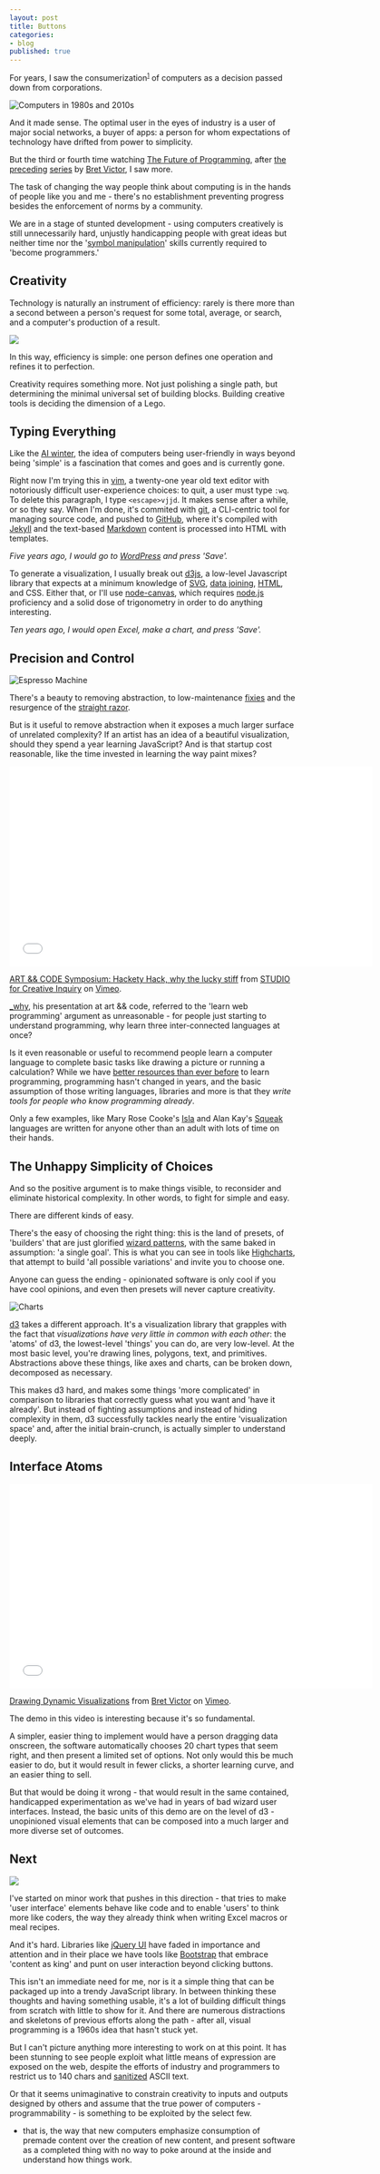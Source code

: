 ```yaml
---
layout: post
title: Buttons
categories:
- blog
published: true
---
```


For years, I saw the consumerization<sup><small><a href='#consumerization'>1</a></small></sup> of computers as a decision passed down from
corporations.

![Computers in 1980s and 2010s](http://farm4.staticflickr.com/3793/9533899268_4952094a37_h.jpg)

And it made sense. The optimal user in the eyes of industry is a
user of major social networks,
a buyer of apps: a person for whom expectations of technology
have drifted from power to simplicity.

But the third or fourth time watching [The Future of Programming](http://vimeo.com/71278954),
after [the](http://vimeo.com/64895205) [preceding](http://vimeo.com/66085662)
[series](http://vimeo.com/67076984) by [Bret Victor](http://worrydream.com/),
I saw more.

The task of changing the way people think about computing is in the hands
of people like you and me - there's no establishment preventing progress besides
the enforcement of norms by a community.

We are in a stage of stunted development - using computers
creatively is still unnecessarily hard, unjustly handicapping people
with great ideas but neither time nor the '[symbol manipulation](http://worrydream.com/KillMath/)' skills
currently required to 'become programmers.'

## Creativity

Technology is naturally an instrument of efficiency:
rarely is there more than a second between a person's request for some total,
average, or search, and a computer's production of a result.

![](http://farm4.staticflickr.com/3799/9627306333_aa63b657c1_b.jpg)

In this way, efficiency is simple: one person defines one operation and
refines it to perfection.

Creativity requires something more. Not just polishing a single path,
but determining the minimal universal set of building blocks.
Building creative tools is deciding the dimension of a Lego.

## Typing Everything

Like the [AI winter](https://en.wikipedia.org/wiki/AI_winter),
the idea of computers being user-friendly in ways beyond being 'simple' is a
fascination that comes and goes and is currently gone.

Right now I'm trying this in [vim](http://www.vim.org/), a twenty-one year
old text editor with notoriously difficult user-experience choices: to quit,
a user must type `:wq`. To delete this paragraph, I type `<escape>vjjd`.
It makes sense after a while, or so they say. When I'm done, it's commited
with [git](http://git-scm.com/), a CLI-centric tool for managing source code,
and pushed to [GitHub](https://github.com/), where it's compiled with [Jekyll](http://jekyllrb.com/)
and the text-based [Markdown](http://daringfireball.net/projects/markdown/) content
is processed into HTML with templates.

_Five years ago, I would go to [WordPress](http://wordpress.org/) and press 'Save'._

To generate a visualization, I usually break out [d3js](http://d3js.org/),
a low-level Javascript library that expects at a minimum knowledge of
[SVG](http://macwright.org/2013/06/25/just-enough-svg.html),
[data joining](http://macwright.org/presentations/dcjq/), [HTML](http://macwright.org/2013/07/07/d3-for-html.html),
and CSS. Either that, or I'll use [node-canvas](https://github.com/learnboost/node-canvas),
which requires [node.js](http://nodejs.org/) proficiency and a solid dose
of trigonometry in order to do anything interesting.

_Ten years ago, I would open Excel, make a chart, and press 'Save'._

## Precision and Control

![Espresso Machine](http://farm4.staticflickr.com/3693/9531287575_60c98800ad_h.jpg)

There's a beauty to removing abstraction, to low-maintenance
[fixies](https://en.wikipedia.org/wiki/Fixed-gear_bicycle)
and the resurgence of the [straight razor](https://en.wikipedia.org/wiki/Straight_razor).

But is it useful to remove abstraction when it exposes a much larger surface
of unrelated complexity? If an artist has an idea of a beautiful visualization,
should they spend a year learning JavaScript? And is that startup cost reasonable,
like the time invested in learning the way paint mixes?

<iframe src="//player.vimeo.com/video/5047563?title=0&amp;byline=0&amp;portrait=0" width="640" height="352" frameborder="0" webkitallowfullscreen mozallowfullscreen allowfullscreen></iframe> <p><a href="http://vimeo.com/5047563">ART && CODE Symposium: Hackety Hack, why the lucky stiff</a> from <a href="http://vimeo.com/sfci">STUDIO for Creative Inquiry</a> on <a href="https://vimeo.com">Vimeo</a>.</p>

[_why](http://vimeo.com/5047563), his presentation at art && code, referred
to the 'learn web programming' argument as unreasonable - for people just
starting to understand programming, why learn three inter-connected
languages at once?

Is it even reasonable or useful to recommend people learn a computer language to
complete basic tasks like drawing a picture or running a calculation? While
we have [better resources than ever before](http://www.codecademy.com/) to learn programming,
programming hasn't changed in years, and the basic assumption of those writing
languages, libraries and more is that they _write tools for people who know programming already_.

Only a few examples, like Mary Rose Cooke's [Isla](https://github.com/maryrosecook/islaclj) and
Alan Kay's [Squeak](http://www.squeak.org/) languages are written for anyone
other than an adult with lots of time on their hands.

## The Unhappy Simplicity of Choices

And so the positive argument is to make things visible, to reconsider and eliminate
historical complexity. In other words, to fight for simple and easy.

There are different kinds of easy.

There's the easy of choosing the right thing: this is the land of presets,
of 'builders' that are just glorified [wizard patterns](http://ui-patterns.com/patterns/Wizard),
with the same baked in assumption: 'a single goal'. This is what you can see in
tools like [Highcharts](http://www.highcharts.com/products/highcharts),
that attempt to build 'all possible variations' and invite you to choose one.

Anyone can guess the ending - opinionated software
is only cool if you have cool opinions, and even then presets will never capture
creativity.

![Charts](http://farm4.staticflickr.com/3722/9533924560_f504e86159_h.jpg)

[d3](http://d3js.org/) takes a different approach. It's a visualization library that grapples
with the fact that _visualizations have very little in common with each other_:
the 'atoms' of d3, the lowest-level 'things' you can do, are very low-level.
At the most basic level, you're drawing lines, polygons, text, and primitives.
Abstractions above these things, like axes and charts, can be broken down,
decomposed as necessary.

This makes d3 hard, and makes some things 'more complicated' in comparison
to libraries that correctly guess what you want and 'have it already'. But
instead of fighting assumptions and instead of hiding complexity in them,
d3 successfully tackles nearly the entire 'visualization space' and, after
the initial brain-crunch, is actually simpler to understand deeply.

## Interface Atoms

<iframe src="//player.vimeo.com/video/66085662?title=0&amp;byline=0&amp;portrait=0" width="640" height="360" frameborder="0" webkitallowfullscreen mozallowfullscreen allowfullscreen></iframe> <p><a href="http://vimeo.com/66085662">Drawing Dynamic Visualizations</a> from <a href="http://vimeo.com/worrydream">Bret Victor</a> on <a href="https://vimeo.com">Vimeo</a>.</p>

The demo in this video is interesting because it's so fundamental.

A simpler, easier thing to implement would have a person dragging data onscreen,
the software automatically chooses 20 chart types that seem right, and then
present a limited set of options. Not only would this be much easier to do,
but it would result in fewer clicks, a shorter learning curve, and an easier
thing to sell.

But that would be doing it wrong - that would result in the same contained,
handicapped experimentation as we've had in years of bad wizard user interfaces.
Instead, the basic units of this demo are on the level of d3 - unopinioned
visual elements that can be composed into a much larger and more diverse set of outcomes.

## Next

![](http://farm3.staticflickr.com/2831/9658055681_e692767b03_b.jpg)

I've started on minor work that pushes in this direction - that tries to
make 'user interface' elements behave like code and to enable 'users' to
think more like coders, the way they already think when writing Excel macros
or meal recipes.

And it's hard. Libraries like [jQuery UI](http://jqueryui.com/) have faded in importance and attention
and in their place we have tools like [Bootstrap](http://getbootstrap.com/)
that embrace 'content as king' and punt on user interaction beyond
clicking buttons.

This isn't an immediate need for me, nor is it a simple thing that can
be packaged up into a trendy JavaScript library. In between thinking these
thoughts and having something usable, it's a lot of building difficult
things from scratch with little to show for it. And there are numerous distractions
and skeletons of previous efforts along the path - after all, visual programming
is a 1960s idea that hasn't stuck yet.

But I can't picture anything more interesting to work on at this point. It has
been stunning to see people exploit what little means of expression are exposed
on the web, despite the efforts of industry and programmers to restrict us
to 140 chars and [sanitized](https://twitter.com/glitchr_) ASCII text.

Or that it seems unimaginative to constrain creativity to inputs
and outputs designed by others and assume that the true power of computers -
programmability - is something to be exploited by the select few.

<ul>
<li id='consumerization'>that is, the way that new computers emphasize consumption
of premade content over the creation of new content, and present software as a
completed thing with no way to poke around at the inside and understand how things
work.</li>
</ul>
